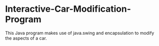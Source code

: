 # Interactive-Car-Modification-Program
This Java program makes use of java.swing and encapsulation to modify the aspects of a car.

